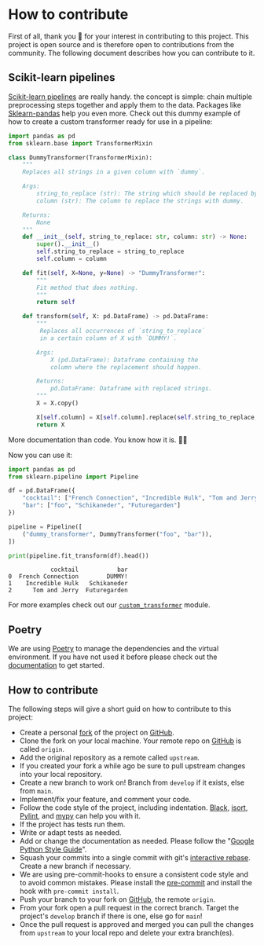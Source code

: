 # How to contribute

First of all, thank you 🙏 for your interest in contributing to this project. This project is open source and is therefore open to contributions from the community. The following document describes how you can contribute to it.

## Scikit-learn pipelines
[Scikit-learn pipelines](https://scikit-learn.org/stable/modules/generated/sklearn.pipeline.Pipeline.html?highlight=pipelines) are really handy. the concept is simple: chain multiple preprocessing steps together and apply them to the data. Packages like [Sklearn-pandas](https://github.com/scikit-learn-contrib/sklearn-pandas) help you even more.
Check out this dummy example of how to create a custom transformer ready for use in a pipeline:

```python
import pandas as pd
from sklearn.base import TransformerMixin

class DummyTransformer(TransformerMixin):
    """
    Replaces all strings in a given column with `dummy`.

    Args:
        string_to_replace (str): The string which should be replaced by `dummy`.
        column (str): The column to replace the strings with dummy.

    Returns:
        None
    """
    def __init__(self, string_to_replace: str, column: str) -> None:
        super().__init__()
        self.string_to_replace = string_to_replace
        self.column = column

    def fit(self, X=None, y=None) -> "DummyTransformer":
        """
        Fit method that does nothing.
        """
        return self

    def transform(self, X: pd.DataFrame) -> pd.DataFrame:
        """
         Replaces all occurrences of `string_to_replace`
         in a certain column of X with `DUMMY!`.

        Args:
            X (pd.DataFrame): Dataframe containing the
            column where the replacement should happen.

        Returns:
            pd.DataFrame: Dataframe with replaced strings.
        """
        X = X.copy()

        X[self.column] = X[self.column].replace(self.string_to_replace, "DUMMY!")
        return X
```
More documentation than code. You know how it is. 🤷‍♂️

Now you can use it:
```python
import pandas as pd
from sklearn.pipeline import Pipeline

df = pd.DataFrame({
    "cocktail": ["French Connection", "Incredible Hulk", "Tom and Jerry"],
    "bar": ["foo", "Schikaneder", "Futuregarden"]
})

pipeline = Pipeline([
    ("dummy_transformer", DummyTransformer("foo", "bar")),
])

print(pipeline.fit_transform(df).head())
```
```
            cocktail           bar
0  French Connection        DUMMY!
1    Incredible Hulk   Schikaneder
2      Tom and Jerry  Futuregarden
```
For more examples check out our [`custom_transformer`](https://github.com/chrislemke/feature-reviser/blob/main/feature_reviser/transformer/custom_transformer.py) module.

## Poetry
We are using [Poetry](https://python-poetry.org/) to manage the dependencies and the virtual environment. If you have not used it before please check out the [documentation](https://python-poetry.org/docs/) to get started.

## How to contribute
The following steps will give a short guid on how to contribute to this project:

- Create a personal [fork](https://github.com/chrislemke/feature-reviser/fork) of the project on [GitHub](https://github.com/).
- Clone the fork on your local machine. Your remote repo on [GitHub](https://github.com/) is called `origin`.
- Add the original repository as a remote called `upstream`.
- If you created your fork a while ago be sure to pull upstream changes into your local repository.
- Create a new branch to work on! Branch from `develop` if it exists, else from `main`.
- Implement/fix your feature, and comment your code.
- Follow the code style of the project, including indentation. [Black](https://github.com/psf/black), [isort](https://github.com/PyCQA/isort), [Pylint](https://github.com/PyCQA/pylint), and [mypy](https://github.com/python/mypy) can help you with it.
- If the project has tests run them.
- Write or adapt tests as needed.
- Add or change the documentation as needed. Please follow the "[Google Python Style Guide](https://google.github.io/styleguide/pyguide.html)".
- Squash your commits into a single commit with git's [interactive rebase](https://help.github.com/articles/interactive-rebase). Create a new branch if necessary.
- We are using pre-commit-hooks to ensure a consistent code style and to avoid common mistakes. Please install the [pre-commit](https://pre-commit.com/#installation) and install the hook with `pre-commit install`.
- Push your branch to your fork on [GitHub](https://github.com/), the remote `origin`.
- From your fork open a pull request in the correct branch. Target the project's `develop` branch if there is one, else go for `main`!
- Once the pull request is approved and merged you can pull the changes from `upstream` to your local repo and delete
your extra branch(es).
